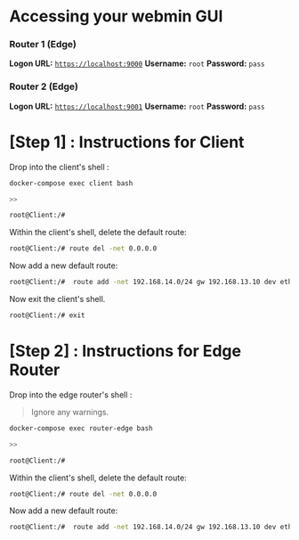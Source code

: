# Accessing your webmin GUI

### Router 1 (Edge)
**Logon URL:** [`https://localhost:9000`](https://localhost:9000)
**Username:** `root`
**Password:** `pass`

### Router 2 (Edge)
**Logon URL:** [`https://localhost:9001`](https://localhost:9000)
**Username:** `root`
**Password:** `pass`

# [Step 1] : Instructions for Client

Drop into the client's shell : 

```bash
docker-compose exec client bash

>>

root@Client:/# 
```

Within the client's shell, delete the default route: 

```bash
root@Client:/# route del -net 0.0.0.0
```

Now add a new default route:

```bash
root@Client:/#  route add -net 192.168.14.0/24 gw 192.168.13.10 dev eth0
```

Now exit the client's shell.

```bash
root@Client:/# exit
```

# [Step 2] : Instructions for Edge Router

Drop into the edge router's shell : 
> Ignore any warnings.

```bash
docker-compose exec router-edge bash

>>

root@Client:/# 
```

Within the client's shell, delete the default route: 

```bash
root@Client:/# route del -net 0.0.0.0
```

Now add a new default route:

```bash
root@Client:/#  route add -net 192.168.14.0/24 gw 192.168.13.10 dev eth0
```